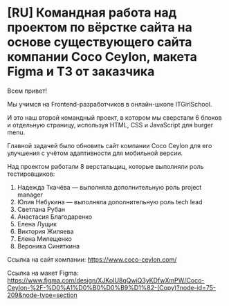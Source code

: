 # [RU] Командная работа над проектом по вёрстке сайта на основе существующего сайта компании Coco Ceylon, макета Figma и ТЗ от заказчика

Всем привет!

Мы учимся на Frontend-разработчиков в онлайн-школе ITGirlSchool.

И это наш второй командный проект, в котором мы сверстали 6 блоков и отдельную страницу, используя HTML, CSS и JavaScript для burger menu.

Главной задачей было обновить сайт компании Coco Ceylon для его улучшения с учётом адаптивности для мобильной версии.

Над проектом работали 8 верстальщиц, которые выполняли роль тестировщиков:

1. Надежда Ткачёва — выполняла дополнительную роль project manager
2. Юлия Небукина — выполняла дополнительную роль tech lead
3. Светлана Рубан
4. Анастасия Благодаренко
5. Елена Лущик
6. Виктория Жиляева
7. Елена Милещенко
8. Вероника Синяткина

Ссылка на сайт компании: https://www.coco-ceylon.com/

Ссылка на макет Figma: https://www.figma.com/design/XJKoIU8qQwiQ3yKDfwXmPW/Coco-Ceylon-%2F-%D0%A1%D0%B0%D0%B9%D1%82-(Copy)?node-id=75-209&node-type=section
